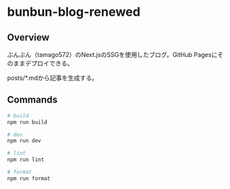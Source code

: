 # bunbun-blog-renewed

## Overview

ぶんぶん（tamago572）のNext.jsのSSGを使用したブログ。GitHub Pagesにそのままデプロイできる。

posts/*.mdから記事を生成する。

## Commands

```bash
# build
npm run build

# dev
npm run dev

# lint
npm run lint

# format
npm run format
```
